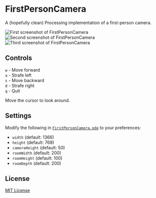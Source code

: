 # FirstPersonCamera
A (hopefully clean) Processing implementation of a first-person camera.

![First screenshot of FirstPersonCamera](https://github.com/adjl/FirstPersonCamera/raw/master/img/screenshot1.png)
![Second screenshot of FirstPersonCamera](https://github.com/adjl/FirstPersonCamera/raw/master/img/screenshot2.png)
![Third screenshot of FirstPersonCamera](https://github.com/adjl/FirstPersonCamera/raw/master/img/screenshot3.png)

## Controls
`w` - Move forward  
`a` - Strafe left  
`s` - Move backward  
`d` - Strafe right  
`q` - Quit

Move the cursor to look around.

## Settings
Modify the following in [`FirstPersonCamera.pde`](https://github.com/adjl/FirstPersonCamera/raw/master/FirstPersonCamera.pde) to your preferences:
- `width` (default: 1366)
- `height` (default: 768)
- `cameraHeight` (default: 50)
- `roomWidth` (default: 200)
- `roomHeight` (default: 100)
- `roomDepth` (default: 200)

## License
[MIT License](https://github.com/adjl/FirstPersonCamera/raw/master/LICENSE)
